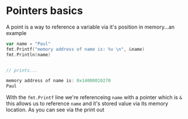 # Pointers basics

A point is a way to reference a variable via it's position in memory...an
example

```go
var name = "Paul"
fmt.Printf("memory address of name is: %v \n", &name)
fmt.Println(name)


// prints...

memory address of name is: 0x14000010270
Paul
```

With the `fmt.Printf` line we're referenceing `name` with a pointer which is `&`
this allows us to reference `name` and it's stored value via its memory
location. As you can see via the print out
